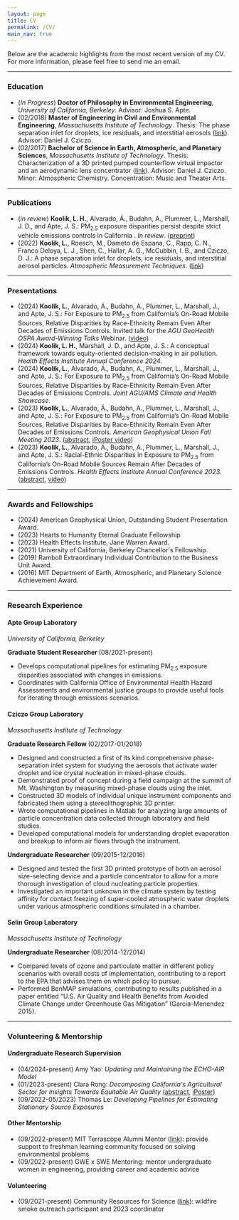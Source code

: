 ```yaml
---
layout: page
title: CV
permalink: /CV/
main_nav: true
---
```


<p>Below are the academic highlights from the most recent version of my CV. For more information, please feel free to send me an email.</p>

<hr>

<h3>Education</h3>
<ul>
  <li>(<em>In Progress</em>) <b>Doctor of Philosophy in Environmental Engineering</b>, <i>University of California, Berkeley</i>. Advisor: Joshua S. Apte.</li>
  <li>(02/2018) <b>Master of Engineering in Civil and Environmental Engineering</b>, <i>Massachusetts Institute of Technology</i>. Thesis: The phase separation inlet for droplets, ice residuals, and interstitial aerosols (<a href="http://hdl.handle.net/1721.1/115782">link</a>). Advisor: Daniel J. Cziczo.</li>
  <li>(02/2017) <b>Bachelor of Science in Earth, Atmospheric, and Planetary Sciences</b>, <i>Massachusetts Institute of Technology</i>. Thesis: Characterization of a 3D printed pumped counterflow virtual impactor and an aerodynamic lens concentrator (<a href="http://hdl.handle.net/1721.1/114346">link</a>). Advisor: Daniel J. Cziczo. Minor: Atmospheric Chemistry. Concentration: Music and Theater Arts.</li>
</ul>

<hr>

<h3>Publications</h3>
<ul>
  <li>(<i>in review</i>) <b>Koolik, L. H.</b>, Alvarado, Á., Budahn, A., Plummer, L., Marshall, J. D., and Apte, J. S.: PM<sub>2.5</sub> exposure disparities persist despite strict vehicle emissions controls in California
. <i> In review</i>. (<a href="https://doi.org/10.26434/chemrxiv-2023-669ws">preprint</a>)</li>
  <li>(2022) <b>Koolik, L.</b>, Roesch, M., Dameto de Espana, C., Rapp, C. N., Franco Deloya, L. J., Shen, C., Hallar, A. G., McCubbin, I. B., and Cziczo, D. J.: A phase separation inlet for droplets, ice residuals, and interstitial aerosol particles. <i> Atmospheric Measurement Techniques</i>. (<a href="https://doi.org/10.5194/amt-15-3213-2022">link</a>)</li>
</ul>

<hr>

<h3>Presentations</h3>
<ul>
  <li>(2024) <b>Koolik, L.</b>, Alvarado, Á., Budahn, A., Plummer, L., Marshall, J., and Apte, J. S.: For Exposure to PM<sub>2.5</sub> from California’s On-Road Mobile Sources, Relative Disparities by Race-Ethnicity Remain Even After Decades of Emissions Controls. Invited talk for the <i>AGU GeoHealth OSPA Award-Winning Talks</i> Webinar. (<a href="https://www.youtube.com/watch?v=LAqIPNALz8U">video</a>)</li>
  <li>(2024) <b>Koolik, L. H.</b>, Marshall, J. D., and Apte, J. S.: A conceptual framework towards equity-oriented decision-making in air pollution. <i> Health Effects Institute Annual Conference 2024</i>. </li>
  <li>(2024) <b>Koolik, L.</b>, Alvarado, Á., Budahn, A., Plummer, L., Marshall, J., and Apte, J. S.: For Exposure to PM<sub>2.5</sub> from California’s On-Road Mobile Sources, Relative Disparities by Race-Ethnicity Remain Even After Decades of Emissions Controls. <i> Joint AGU/AMS Climate and Health Showcase</i>. </li>
  <li>(2023) <b>Koolik, L.</b>, Alvarado, Á., Budahn, A., Plummer, L., Marshall, J., and Apte, J. S.: For Exposure to PM<sub>2.5</sub> from California’s On-Road Mobile Sources, Relative Disparities by Race-Ethnicity Remain Even After Decades of Emissions Controls. <i> American Geophysical Union Fall Meeting 2023</i>. (<a href="https://agu.confex.com/agu/fm23/meetingapp.cgi/Paper/1353220">abstract</a>, <a href="https://agu23.ipostersessions.com/Default.aspx?s=FF-09-E2-4C-26-D4-09-E3-C2-CE-6B-CC-C2-18-BF-D0">iPoster video</a>)</li>
  <li>(2023) <b>Koolik, L.</b>, Alvarado, Á., Budahn, A., Plummer, L., Marshall, J., and Apte, J. S.: Racial-Ethnic Disparities in Exposure to PM<sub>2.5</sub> from California’s On-Road Mobile Sources Remain After Decades of Emissions Controls. <i> Health Effects Institute Annual Conference 2023</i>. (<a href="https://www.healtheffects.org/system/files/koolik-abstract-ac2023.pdf">abstract</a>, <a href="https://www.youtube.com/live/o81og34HRfw?si=4AH7Bvb-w2o41OHT">video</a>)</li>
</ul>

<hr>

<h3>Awards and Fellowships</h3>
<ul>
  <li>(2024) American Geophysical Union, Outstanding Student Presentation Award.</li>
  <li>(2023) Hearts to Humanity Eternal Graduate Fellowship</li>
  <li>(2023) Health Effects Institute, Jane Warren Award.</li>
  <li>(2021) University of California, Berkeley Chancellor's Fellowship.</li>
  <li>(2019) Ramboll Extraordinary Individual Contribution to the Business Unit Award.</li>
  <li>(2016) MIT Department of Earth, Atmospheric, and Planetary Science Achievement Award.</li>
</ul>

<hr>

<h3>Research Experience</h3>
<h4>Apte Group Laboratory</h4>
<i> University of California, Berkeley </i> 

<b> Graduate Student Researcher </b> (08/2021-present)
<ul>
  <li>Develops computational pipelines for estimating PM<sub>2.5</sub> exposure disparities associated with changes in emissions.</li>
  <li>Coordinates with California Office of Environmental Health Hazard Assessments and environmental justice groups to provide useful tools for iterating through emissions scenarios.</li>
</ul>

<h4>Cziczo Group Laboratory</h4>
<i> Massachusetts Institute of Technology </i>

<b> Graduate Research Fellow </b> (02/2017-01/2018)
<ul>
  <li>Designed and constructed a first of its kind comprehensive phase-separation inlet system for studying the aerosols that activate water droplet and ice crystal nucleation in mixed-phase clouds.</li>
  <li>Demonstrated proof of concept during a field campaign at the summit of Mt. Washington by measuring mixed-phase clouds using the inlet.</li>
  <li>Constructed 3D models of individual unique instrument components and fabricated them using a stereolithographic 3D printer.</li>
  <li>Wrote computational pipelines in Matlab for analyzing large amounts of particle concentration data collected through laboratory and field studies.</li>
  <li>Developed computational models for understanding droplet evaporation and breakup to inform air flows through the instrument.</li>
</ul>

<b> Undergraduate Researcher </b> (09/2015-12/2016)
<ul>
  <li>Designed and tested the first 3D printed prototype of both an aerosol size-selecting device and a particle concentrator to allow for a more thorough investigation of cloud nucleating particle properties.</li>
  <li>Investigated an important unknown in the climate system by testing affinity for contact freezing of super-cooled atmospheric water droplets under various atmospheric conditions simulated in a chamber.</li>
</ul>

<h4>Selin Group Laboratory</h4>
<i> Massachusetts Institute of Technology </i>

<b> Undergraduate Researcher </b> (08/2014-12/2014)
<ul>
  <li>Compared levels of ozone and particulate matter in different policy scenarios with overall costs of implementation, contributing to a report to the EPA that advises them on which policy to pursue.</li>
  <li>Performed BenMAP simulations, contributing to results published in a paper entitled “U.S. Air Quality and Health Benefits from Avoided Climate Change under Greenhouse Gas Mitigation” (Garcia-Menendez 2015).</li>
</ul>

<hr>

<h3>Volunteering & Mentorship</h3>
<h4>Undergraduate Research Supervision</h4>
<ul>
  <li>(04/2024-present) Amy Yao: <em>Updating and Maintaining the ECHO-AIR Model</em> </li>
  <li>(01/2023-present) Clara Rong: <em>Decomposing California's Agricultural Sector for Insights Towards Equitable Air Quality</em> (<a href="https://agu.confex.com/agu/fm23/meetingapp.cgi/Paper/1324285">abstract</a>, <a href="https://agu23.ipostersessions.com/?s=9B-D2-A7-D7-94-1B-81-68-0A-CA-BD-01-52-8E-76-C2">iPoster</a>) </li>
  <li>(09/2022-05/2023) Thomas Le: <em>Developing Pipelines for Estimating Stationary Source Exposures</em></li>
</ul>

<h4>Other Mentorship</h4>
<ul>
  <li>(09/2022-present) MIT Terrascope Alumni Mentor (<a href="https://terrascope.mit.edu/community/mentors/">link</a>): provide support to freshman learning community focused on solving environmental problems</li>
  <li>(09/2022-present) GWE x SWE Mentoring: mentor undergraduate women in engineering, providing career and academic advice</li>
</ul>

<h4>Volunteering</h4>
<ul>
  <li>(09/2021-present) Community Resources for Science (<a href="https://crscience.org/">link</a>): wildfire smoke outreach participant and 2023 coordinator</li>
</ul>
